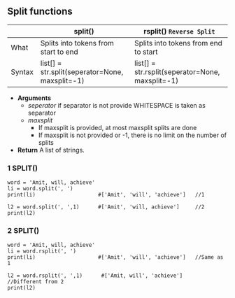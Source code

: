 ## Split functions

| | split() | rsplit() `Reverse Split`|
| --- | --- | --- |
|What|Splits into tokens from start to end|Splits into tokens from end to start|
|Syntax|list[] = str.split(seperator=None, maxsplit=-1)|list[] = str.rsplit(seperator=None, maxsplit=-1) |

- **Arguments**
  - *seperator* if separator is not provide WHITESPACE is taken as separator
  - *maxsplit* 
    - If maxsplit is provided, at most maxsplit splits are done
    - If maxsplit is not provided or -1, there is no limit on the number of splits 
- **Return** A list of strings.

### 1 SPLIT()
```
word = 'Amit, will, achieve'
li = word.split(', ')
print(li)                    #['Amit', 'will', 'achieve']   //1

l2 = word.split(', ',1)      #['Amit', 'will, achieve']     //2
print(l2)
```

### 2 SPLIT()
```
word = 'Amit, will, achieve'
li = word.rsplit(', ')
print(li)                    #['Amit', 'will', 'achieve']   //Same as 1

l2 = word.rsplit(', ',1)      #['Amit, will', 'achieve']    //Different from 2
print(l2)
```
